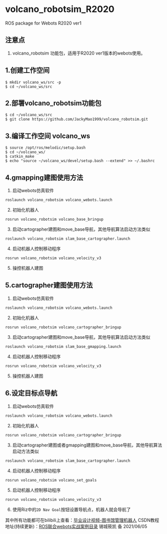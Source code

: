 # volcano_robotsim_R2020
ROS package for Webots R2020 ver1

## 注意点
1. volcano_robotsim 功能包，适用于R2020 ver1版本的webots使用。

## 1.创建工作空间
```shell
$ mkdir volcano_ws/src -p
$ cd ~/volcano_ws/src
```
## 2.部署volcano_robotsim功能包
``` shell
$ cd ~/volcano_ws/src
$ git clone https://github.com/JackyMao1999/volcano_robotsim.git
```
## 3.编译工作空间 volcano_ws
```shell
$ source /opt/ros/melodic/setup.bash
$ cd ~/volcano_ws/
$ catkin_make
$ echo "source ~/volcano_ws/devel/setup.bash --extend" >> ~/.bashrc
```
## 4.gmapping建图使用方法
1. 启动webots仿真软件
``` shell
roslaunch volcano_robotsim volcano_webots.launch 
```
2. 初始化机器人
``` shell
rosrun volcano_robotsim volcano_base_bringup
```
3. 启动cartographer建图和move_base导航，其他导航算法启动方法类似
``` shell
roslaunch volcano_robotsim slam_base_cartographer.launch
```
4. 启动机器人控制移动程序
``` shell
rosrun volcano_robotsim volcano_velocity_v3
```
5. 操控机器人建图

## 5.cartographer建图使用方法
1. 启动webots仿真软件
```shell
roslaunch volcano_robotsim volcano_webots.launch 
```
2. 初始化机器人
```shell
rosrun volcano_robotsim volcano_cartographer_bringup
```
3. 启动cartographer建图和move_base导航，其他导航算法启动方法类似
```shell
roslaunch volcano_robotsim slam_base_gmapping.launch
```
4. 启动机器人控制移动程序
```shell
rosrun volcano_robotsim volcano_velocity_v3
```
5. 操控机器人建图

## 6.设定目标点导航
1. 启动webots仿真软件
```shell
roslaunch volcano_robotsim volcano_webots.launch 
```
2. 初始化机器人
```shell
rosrun volcano_robotsim volcano_cartographer_bringup
```
3. 启动cartographer建图或者gmapping建图和move_base导航，其他导航算法启动方法类似
```shell
roslaunch volcano_robotsim slam_base_cartographer.launch
```
4. 启动机器人控制移动程序
```shell
rosrun volcano_robotsim volcano_set_goals
```
5. 启动机器人控制移动程序
```shell
rosrun volcano_robotsim volcano_velocity_v3
```
6. 使用Riz中的`2D Nav Goal`按钮设置导航点，机器人就会导航了




其中所有功能都可在bilibili上查看：[毕业设计视频-图书馆管理机器人](https://www.bilibili.com/video/BV1mU4y1L77b?share_source=copy_web)
CSDN教程地址(持续更新)：[ROS联合webots实战案例目录](https://blog.csdn.net/xiaokai1999/article/details/112601720?spm=1001.2014.3001.5502)
锡城筱凯 备 2021/06/05
